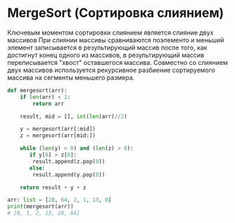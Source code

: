 # MergeSort (Сортировка слиянием)

Ключевым моментом сортировки слиянием является слияние двух массивов
При слиянии массивы сравниваются поэлементо и меньший элемент записывается в результирующий массив
после того, как достигнут конец одного из массивов,
в результирующий массив переписывается "хвост" оставшегося массива.
Совместно со слиянием двух массивов используется рекурсивное разбиение
сортируемого массива на сегменты меньшего размера.

```python
def mergesort(arr):
    if len(arr) < 2:
        return arr

    result, mid = [], int(len(arr)//2)

    y = mergesort(arr[:mid])
    z = mergesort(arr[mid:])

    while (len(y) > 0) and (len(z) > 0):
       if y[0] > z[0]:
        result.append(z.pop(0))   
       else:
        result.append(y.pop(0))

    return result + y + z

arr: list = [28, 64, 2, 1, 13, 0]
print(mergesort(arr))
# [0, 1, 2, 13, 28, 64]
```